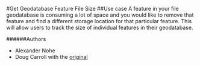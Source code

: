 #Get Geodatabase Feature File Size
##Use case
A feature in your file geodatabase is consuming a lot of space and you would like to remove that feature and find a different storage location for that particular feature.
This will allow users to track the size of individual features in their geodatabase.

######Authors
* Alexander Nohe
* Doug Carroll with the [original](https://github.com/Esri/developer-support/tree/master/arcobjects-net/get-geodatabase-feature-file-size)
